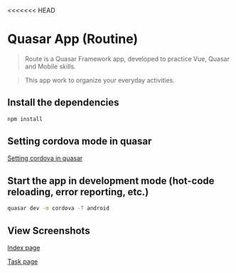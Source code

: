 <<<<<<< HEAD
# Quasar App (Routine)

> Route is a Quasar Framework app, developed to practice Vue, Quasar and Mobile skills.

> This app work to organize your everyday activities.

## Install the dependencies
```bash
npm install
```

## Setting cordova mode in quasar
[Setting cordova in quasar](https://quasar.dev/quasar-cli/developing-cordova-apps/introduction)

## Start the app in development mode (hot-code reloading, error reporting, etc.)
```bash
quasar dev -m cordova -T android
```

## View Screenshots
[Index page](https://github.com/erandirjunior/routine/tree/master/src/app/view/assets/index_image.jpg)

[Task page](https://github.com/erandirjunior/routine/tree/master/src/app/view/assets/task_image.jpg)

